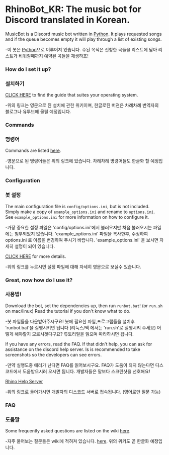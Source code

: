 # RhinoBot_KR: The music bot for Discord translated in Korean.

MusicBot is a Discord music bot written in [Python](https://www.python.org "Python homepage"). It plays requested songs and if the queue becomes empty it will play through a list of existing songs.

-이 봇은 [Python](https://www.python.org "Python homepage")으로 이루어져 있습니다. 주된 목적은 신청한 곡들을 리스트에 담아 리스트가 비워질때까지 예약된 곡들을 재생하죠!

### How do I set it up?
### 설치하기

[CLICK HERE](https://github.com/SexualRhinoceros/MusicBot/wiki) to find the guide that suites your operating system.

-위의 링크는 영문으로 된 설치에 관한 위키이며, 한글로된 버젼은 차례차례 번역자의 블로그나 유투브에 올릴 예정입니다.


### Commands
### 명령어

Commands are listed [here](https://github.com/SexualRhinoceros/MusicBot/wiki/Commands "Commands list").

-영문으로 된 명령어들은 위의 링크에 있습니다. 차례차례 명령어들도 한글화 할 예정입니다.

### Configuration
### 봇 설정

The main configuration file is `config/options.ini`, but is not included.  Simply make a copy of `example_options.ini` and rename to `options.ini`.  See `example_options.ini` for more information on how to configure it.

-가장 중요한 설정 파일은 'config/options.ini'에서 불러오지만 처음 불러오시는 파일에는 첨부되있지 않습니다. 'example_options.ini' 파일을 복사한후, 수정하여 options.ini 로 이름을 변경하여 주시기 바랍니다. 'example_options.ini' 을 보시면 자세히 설명이 되어 있습니다.

[CLICK HERE](https://github.com/SexualRhinoceros/MusicBot/wiki/Configuration) for more details.

-위의 링크를 누르시면 설정 파일에 대해 자세히 영문으로 보실수 있습니다.

### Great, now how do I use it?
### 사용법!
Download the bot, set the dependencies up, then run `runbot.bat`! (or `run.sh` on mac/linux)  Read the tutorial if you don't know what to do.

-봇 파일들을 다운받아주시구요! 봇에 필요한 파일,프로그램들을 설치후 'runbot.bat'을 실행시키면 됩니다 (리눅스/맥 에서는 'run.sh'로 실행시켜 주세요) 어떻게 해야할지 모르시겟다구요? 튜토리얼을 읽으며 따라하시면 됩니다.

If you have any errors, read the FAQ. If that didn't help, you can ask for assistance on the discord help server. Is is recommended to take screenshots so the developers can see errors.

-만약 실행도중 에러가 난다면 FAQ를 읽어보시구요. FAQ가 도움이 되지 않는다면 디스코드에서 도움받으시러 오시면 됩니다. 개발자들은 말보다 스크린샷을 선호해요!

[Rhino Help Server](http://discord.me/rhinohelp "Discord link")

-위의 링크로 들어가시면 개발자의 디스코드 서버로 접속됩니다. (영어로만 질문 가능)

### FAQ
### 도움말

Some frequently asked questions are listed on the wiki [here](https://github.com/SexualRhinoceros/MusicBot/wiki/FAQ "Wiki").

-자주 물어보는 질문들은 wiki에 적혀져 있습니다. [here](https://github.com/SexualRhinoceros/MusicBot/wiki/FAQ "Wiki").
위의 위키도 곧 한글화 예정입니다.
